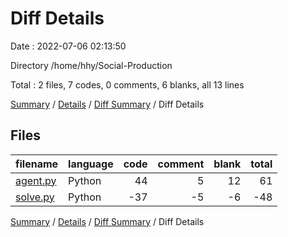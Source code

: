 # Diff Details

Date : 2022-07-06 02:13:50

Directory /home/hhy/Social-Production

Total : 2 files,  7 codes, 0 comments, 6 blanks, all 13 lines

[Summary](results.md) / [Details](details.md) / [Diff Summary](diff.md) / Diff Details

## Files
| filename | language | code | comment | blank | total |
| :--- | :--- | ---: | ---: | ---: | ---: |
| [agent.py](/agent.py) | Python | 44 | 5 | 12 | 61 |
| [solve.py](/solve.py) | Python | -37 | -5 | -6 | -48 |

[Summary](results.md) / [Details](details.md) / [Diff Summary](diff.md) / Diff Details